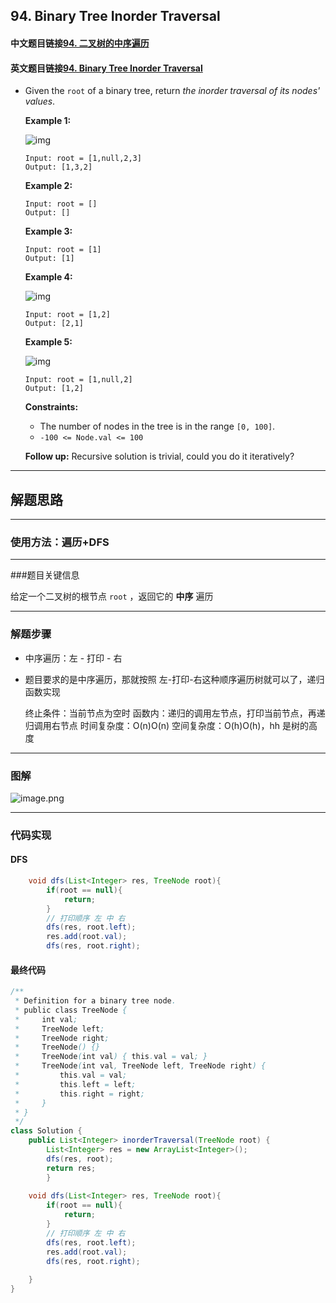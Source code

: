 ## 94. Binary Tree Inorder Traversal

#### 中文题目链接[94. 二叉树的中序遍历](https://leetcode-cn.com/problems/binary-tree-inorder-traversal/)

#### 英文题目链接[94. Binary Tree Inorder Traversal](https://leetcode.com/problems/binary-tree-inorder-traversal/)

- Given the `root` of a binary tree, return *the inorder traversal of its nodes' values*.

   

  **Example 1:**

  ![img](https://tva1.sinaimg.cn/large/008i3skNgy1grym6m7ua5j305m090dfs.jpg)

  ```
  Input: root = [1,null,2,3]
  Output: [1,3,2]
  ```

  **Example 2:**

  ```
  Input: root = []
  Output: []
  ```

  **Example 3:**

  ```
  Input: root = [1]
  Output: [1]
  ```

  **Example 4:**

  ![img](https://tva1.sinaimg.cn/large/008i3skNgy1grym6kq7cyj305m05ma9x.jpg)

  ```
  Input: root = [1,2]
  Output: [2,1]
  ```

  **Example 5:**

  ![img](https://tva1.sinaimg.cn/large/008i3skNgy1grym6j9fw3j305m05mglh.jpg)

  ```
  Input: root = [1,null,2]
  Output: [1,2]
  ```

   

  **Constraints:**

  - The number of nodes in the tree is in the range `[0, 100]`.
  - `-100 <= Node.val <= 100`

   

  **Follow up:** Recursive solution is trivial, could you do it iteratively?

---

## 解题思路

---

### 使用方法：遍历+DFS

---

###题目关键信息

给定一个二叉树的根节点 `root` ，返回它的 **中序** 遍历

---

### 解题步骤

- 中序遍历：左 - 打印 - 右

- 题目要求的是中序遍历，那就按照 左-打印-右这种顺序遍历树就可以了，递归函数实现

  终止条件：当前节点为空时
  函数内：递归的调用左节点，打印当前节点，再递归调用右节点
  时间复杂度：O(n)O(n)
  空间复杂度：O(h)O(h)，hh 是树的高度

---

### 图解

![image.png](https://tva1.sinaimg.cn/large/008i3skNgy1grymgrk0w6j30bm05mq42.jpg)

---

### 代码实现

#### DFS

```java
    void dfs(List<Integer> res, TreeNode root){
        if(root == null){
            return;
        }
        // 打印顺序 左 中 右    
        dfs(res, root.left);
        res.add(root.val);
        dfs(res, root.right);  
```

#### 最终代码

```java
/**
 * Definition for a binary tree node.
 * public class TreeNode {
 *     int val;
 *     TreeNode left;
 *     TreeNode right;
 *     TreeNode() {}
 *     TreeNode(int val) { this.val = val; }
 *     TreeNode(int val, TreeNode left, TreeNode right) {
 *         this.val = val;
 *         this.left = left;
 *         this.right = right;
 *     }
 * }
 */
class Solution {
    public List<Integer> inorderTraversal(TreeNode root) {
        List<Integer> res = new ArrayList<Integer>();
        dfs(res, root);
        return res;
        }
    
    void dfs(List<Integer> res, TreeNode root){
        if(root == null){
            return;
        }
        // 打印顺序 左 中 右    
        dfs(res, root.left);
        res.add(root.val);
        dfs(res, root.right);        
        
    }
}
```

